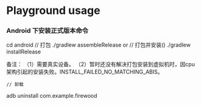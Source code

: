 # Playground usage







### Android 下安装正式版本命令
cd android
// 打包
./gradlew assembleRelease
or
// 打包并安装()
./gradlew installRelease

备注：
  （1）需要真实设备。
  （2）暂时还没有解决打包安装到虚拟机时，因cpu架构引起的安装失败。INSTALL_FAILED_NO_MATCHING_ABIS。
  
    // 卸载  
   adb uninstall  com.example.firewood
